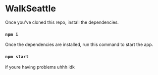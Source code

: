 # WalkSeattle

Once you've cloned this repo, install the dependencies.

### `npm i`

Once the dependencies are installed, run this command to start the app.

### `npm start`

if youre having problems uhhh idk
